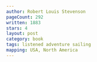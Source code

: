 ```yaml
---
author: Robert Louis Stevenson
pageCount: 292
written: 1883
stars: 4
layout: post
category: book
tags: listened adventure sailing
mapping: USA, North America
---
```

